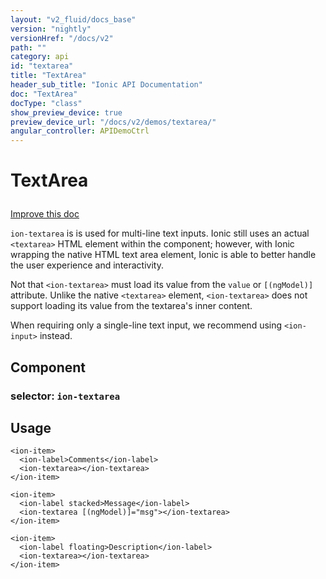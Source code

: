 ```yaml
---
layout: "v2_fluid/docs_base"
version: "nightly"
versionHref: "/docs/v2"
path: ""
category: api
id: "textarea"
title: "TextArea"
header_sub_title: "Ionic API Documentation"
doc: "TextArea"
docType: "class"
show_preview_device: true
preview_device_url: "/docs/v2/demos/textarea/"
angular_controller: APIDemoCtrl 
---
```










<h1 class="api-title">
<a class="anchor" name="text-area" href="#text-area"></a>

TextArea






</h1>

<a class="improve-v2-docs" href="http://github.com/driftyco/ionic/edit/2.0//ionic/components/input/input.ts#L104">
Improve this doc
</a>






<p><code>ion-textarea</code> is is used for multi-line text inputs. Ionic still
uses an actual <code>&lt;textarea&gt;</code> HTML element within the component;
however, with Ionic wrapping the native HTML text area element, Ionic
is able to better handle the user experience and interactivity.</p>
<p>Not that <code>&lt;ion-textarea&gt;</code> must load its value from the <code>value</code> or
<code>[(ngModel)]</code> attribute. Unlike the native <code>&lt;textarea&gt;</code> element,
<code>&lt;ion-textarea&gt;</code> does not support loading its value from the
textarea&#39;s inner content.</p>
<p>When requiring only a single-line text input, we recommend using
<code>&lt;ion-input&gt;</code> instead.</p>


<h2><a class="anchor" name="Component" href="#Component"></a>Component</h2>
<h3>selector: <code>ion-textarea</code></h3>
<!-- @usage tag -->

<h2><a class="anchor" name="usage" href="#usage"></a>Usage</h2>

<pre><code class="lang-html">&lt;ion-item&gt;
  &lt;ion-label&gt;Comments&lt;/ion-label&gt;
  &lt;ion-textarea&gt;&lt;/ion-textarea&gt;
&lt;/ion-item&gt;

&lt;ion-item&gt;
  &lt;ion-label stacked&gt;Message&lt;/ion-label&gt;
  &lt;ion-textarea [(ngModel)]=&quot;msg&quot;&gt;&lt;/ion-textarea&gt;
&lt;/ion-item&gt;

&lt;ion-item&gt;
  &lt;ion-label floating&gt;Description&lt;/ion-label&gt;
  &lt;ion-textarea&gt;&lt;/ion-textarea&gt;
&lt;/ion-item&gt;
</code></pre>




<!-- @property tags -->



<!-- instance methods on the class --><!-- related link --><!-- end content block -->


<!-- end body block -->

